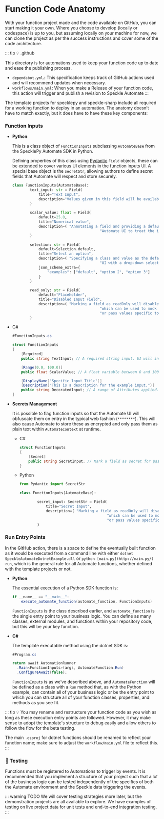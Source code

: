 # Function Code Anatomy

With your function project made and the code available on GitHub, you can start making it your own. Where you choose to develop (locally or codespace) is up to you, but assuming locally on your machine for now, we can clone the project as per the success instructions and cover some of the code architecture.

::: tip 💡 .github

This directory is for automations used to keep your function code up to date and ease the publishing process.

- `dependabot.yml`.: This specification keeps track of GitHub actions used and will recommend updates when necessary.
- `workflows/main.yml`: When you make a Release of your function code, this action will trigger and publish a revision to Speckle Automate
:::

The template projects for specklepy and speckle-sharp include all required for a working function to deploy in an automation. The anatomy doesn’t have to match exactly, but it does have to have these key components:

### Function Inputs

- **Python**
    
    This is a class object of `FunctionInputs` subclassing `AutomateBase` from the SpecklePy Automate SDK in Python.
    
    Defining properties of this class using [Pydantic](https://docs.pydantic.dev/latest/usage/models/) `Field` objects, these can be extended to cover various UI elements in the function inputs UI. A special base object is the `SecretStr`, allowing authors to define secret fields that Automate will respect and store securely.
    
    ```python
    class FunctionInputs(AutomateBase):
    		text_input: str = Field(
    			title="Text Input",
    			description="Values given in this field will be available with the `text_input` key."
    		)
    		
    		scalar_value: float = Field(
    			default=25.0,
    			title="Numerical value",
    			description=( "Annotating a field and providing a default value will tell the " 
    										"Automate UI to treat the input field as a number" )
    		)
    		
    		selection: str = Field(
    			default=Selection.default,
    			title="Select an option",
    			description=( "Specifying a class and value as the default will provide the "
    										"UI with a drop-down selection, preselecting the default value",
    			json_scheme_extra={
    				"examples": ["default", "option 2", "option 3"]
    			}
    		)
    		
    		read_only: str = Field(
    			default="Placeholder",
    			title="Disabled Input Field",
    			description=( "Marking a field as readOnly will disable the UI input,"
    										"which can be used to mock input UI for future revision "
    										"or pass values specific to a function revision." ) 
    		) 
    ```
    

- C#
    
    ```csharp
    #FunctionInputs.cs
    
    struct FunctionInputs
    {
    	[Required]
    	public string TextInput; // A required string input. UI will infer the Property Title
    
    	[Range(0.0, 100.0)]
    	public float ScalarValue; // A float variable between 0 and 100
    
    	[DisplayName("Specific Input Title")]
    	[Description("This is a description for the example input.")]
    	public string DecoratedInput; // A range of Attributes applied.	
    } 
    ```
    
- **Secrets Management**
    
    It is possible to flag function inputs so that the Automate UI will obfuscate them on entry in the typical web fashion (`********`). This will also cause Automate to store these as encrypted and only pass them as plain text within `AutomateContext` at runtime.
    
    - C#
        
        ```csharp
        struct FunctionInputs
        {
        	[Secret]
        	public string SecretInput; // Mark a field as secret for passwords and 3rd party tokens
        } 
        ```
        
    - Python
        
        ```python
        from Pydantic import SecretStr
        
        class FunctionInputs(AutomateBase):
        
        		secret_input: SecretStr = Field(
        			title="Secret Input",
        			description=( "Marking a field as readOnly will disable the UI input,"
        										"which can be used to mock input UI for future revision "
        										"or pass values specific to a function revision." ) 
        		) 
        ```
        

### Run Entry Points

In the GitHub action, there is a space to define the eventually built function as it would be executed from a command line with either `dotnet SpeckleAutomateDotnetExample.dll` or `python [main.py](http://main.py/) run`, which is the general rule for all Automate functions, whether defined with the template projects or not.

- **Python**
    
    The essential execution of a Python SDK function is:
    
    ```csharp
    if __name__ == "__main__":
        execute_automate_function(automate_function, FunctionInputs)
    ```
    
    `FunctionInputs` is the class described earlier, and `automate_function` is the single entry point to your business logic. You can define as many classes, external modules, and functions within your repository code, but this will be your key function.
    
- **C#**
    
    The template executable method using the dotnet SDK is:
    
    ```csharp
    #Program.cs
    
    return await AutomationRunner
      .Main<FunctionInputs>(args, AutomateFunction.Run)
      .ConfigureAwait(false);
    ```
    
    `FunctionInputs` is as we’ve described above, and `AutomateFunction` will be defined as a class with a `Run` method that, as with the Python example, can contain all of your business logic or be the entry point to which you can structure all of your function classes, properties, and methods as you see fit.
    

::: tip 💡 You may rename and restructure your function code as you wish as long as these execution entry points are followed. However, it may make sense to adopt the template's structure to debug easily and allow others to follow the flow for the beta testing.

The main `.csproj` for dotnet functions should be renamed to reflect your function name; make sure to adjust the `workflow/main.yml` file to reflect this.
:::

### 🧪 Testing

Functions must be registered to Automations to trigger by events. It is recommended that you implement a structure of your project such that a lot of the business logic can be tested independently of the specifics of both the Automate environment and the Speckle data triggering the events.

::: warning TODO 
We will cover testing strategies more later, but the demonstration projects are all available to explore. We have examples of testing on live project data for unit tests and end-to-end integration testing.
:::
